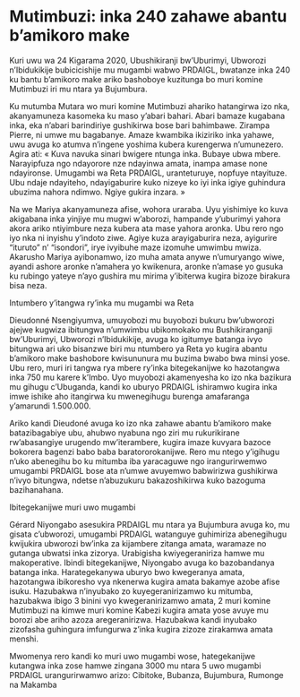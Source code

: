 # Mutimbuzi: inka 240 zahawe abantu b’amikoro make

Kuri uwu wa 24 Kigarama 2020, Ubushikiranji bw’Uburimyi, Ubworozi n’Ibidukikije bubicicishije mu mugambi wabwo PRDAIGL, bwatanze inka 240 ku bantu b’amikoro make ariko bashoboye kuzitunga bo muri komine Mutimbuzi iri mu ntara ya Bujumbura.

Ku mutumba Mutara wo muri komine Mutimbuzi ahariko hatangirwa izo nka, akanyamuneza kasomeka ku maso y’abari bahari. Abari bamaze kugabana inka, eka n’abari barindiriye gushikirwa bose bari bahimbawe. Zirampa Pierre, ni umwe mu bagabanye. Amaze kwambika ikiziriko inka yahawe, uwu avuga ko atumva n’ingene yoshima kubera kurengerwa n’umunezero. Agira ati: « Kuva navuka sinari bwigere ntunga inka. Bubaye ubwa mbere. Narayipfuza ngo ndayorore nze ndayinwa amata, inampa amase none ndayironse. Umugambi wa Reta PRDAIGL, uranteturuye, nopfuye ntayituze. Ubu ndaje ndayiteho, ndayigaburire kuko nizeye ko iyi inka igiye guhindura ubuzima nahora ndimwo. Ngiye gukira inzara. »

Na we Mariya akanyamuneza afise, wohora uraraba. Uyu yishimiye ko kuva akigabana inka yinjiye mu mugwi w’aborozi, hampande y’uburimyi yahora akora ariko ntiyimbure neza kubera ata mase yahora aronka. Ubu rero ngo iyo nka ni inyishu y’indoto ziwe.
Agiye kuza arayigaburira neza, ayigurire “ituruto” n’ “isondori”, irye ivyibuhe maze izomuhe umwimbu mwiza. Akarusho Mariya ayibonamwo, izo muha amata anywe n’umuryango wiwe, ayandi ashore aronke n’amahera yo kwikenura, aronke n’amase yo gusuka ku rubingo yateye n’ayo gushira mu mirima y’ibiterwa kugira bizoze birakura bisa neza.

Intumbero y’itangwa ry’inka mu mugambi wa Reta

Dieudonné Nsengiyumva, umuyobozi mu buyobozi bukuru bw’ubworozi ajejwe kugwiza ibitungwa n’umwimbu ubikomokako mu Bushikiranganji bw’Uburimyi, Ubworozi n’Ibidukikije, avuga ko igitumye batanga ivyo bitungwa ari uko bisanzwe biri mu ntumbero ya Reta yo kugira abantu b’amikoro make bashobore kwisununura mu buzima bwabo bwa minsi yose.
Ubu rero, muri iri tangwa rya mbere ry’inka bitegekanijwe ko hazotangwa inka 750 mu karere k’Imbo. Uyo muyobozi akamenyesha ko izo nka bazikura mu gihugu c’Ubuganda, kandi ko uburyo PRDAIGL ishiramwo kugira inka imwe ishike aho itangirwa ku mwenegihugu burenga amafaranga y’amarundi 1.500.000.

Ariko kandi Dieudoné avuga ko izo nka zahawe abantu b’amikoro make batazibagabiye ubu, ahubwo nyabuna ngo ziri mu rukurikirane rw’abasangiye urugendo mw’iterambere, kugira imaze kuvyara bazoce bokorera bagenzi babo baba baratororokanijwe. Rero mu ntego y’igihugu n’uko abenegihu bo ku mitumba iba yaracaguwe ngo irangurirwemwo umugambi PRDAIGL bose ata n’umwe avuyemwo babwirizwa gushikirwa n’ivyo bitungwa, ndetse n’abuzukuru bakazoshikirwa kuko bazoguma bazihanahana.

Ibitegekanijwe muri uwo mugambi

Gérard Niyongabo asesukira PRDAIGL mu ntara ya Bujumbura avuga ko, mu gisata c’ubworozi, umugambi PRDAIGL watanguye guhimiriza abenegihugu kwijukira ubworozi bw’inka za kijambere zitanga amata, waramaze no gutanga ubwatsi inka zizorya. Urabigisha kwiyegeraniriza hamwe mu makoperative. Ibindi bitegekanijwe, Niyongabo avuga ko bazobandanya batanga inka. Harategekanywa uburyo bwo kwegeranya amata, hazotangwa ibikoresho vya nkenerwa kugira amata bakamye azobe afise isuku. Hazubakwa n’inyubako zo kuyegeranirizamwo ku mitumba, hazubakwa ibigo 3 binini vyo kwegeranirizamwo amata, 2 muri komine Mutimbuzi na kimwe muri komine Kabezi kugira amata yose avuye mu borozi abe ariho azoza aregeranirizwa. Hazubakwa kandi inyubako zizofasha guhingura imfungurwa z’inka kugira zizoze zirakamwa amata menshi.

Mwomenya rero kandi ko muri uwo mugambi wose, hategekanijwe kutangwa inka zose hamwe zingana 3000 mu ntara 5 uwo mugambi PRDAIGL urangurirwamwo arizo: Cibitoke, Bubanza, Bujumbura, Rumonge na Makamba